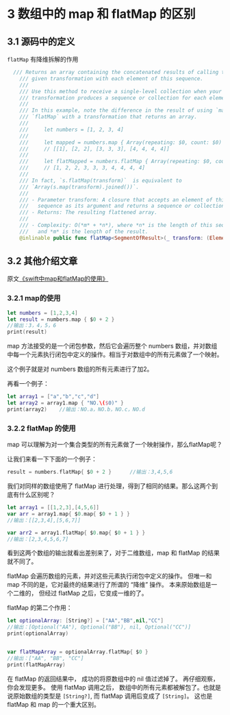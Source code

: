 # 3 数组中的 map 和 flatMap 的区别


## 3.1 源码中的定义

`flatMap` 有降维拆解的作用

```swift
  /// Returns an array containing the concatenated results of calling the
    /// given transformation with each element of this sequence.
    ///
    /// Use this method to receive a single-level collection when your
    /// transformation produces a sequence or collection for each element.
    ///
    /// In this example, note the difference in the result of using `map` and
    /// `flatMap` with a transformation that returns an array.
    ///
    ///     let numbers = [1, 2, 3, 4]
    ///
    ///     let mapped = numbers.map { Array(repeating: $0, count: $0) }
    ///     // [[1], [2, 2], [3, 3, 3], [4, 4, 4, 4]]
    ///
    ///     let flatMapped = numbers.flatMap { Array(repeating: $0, count: $0) }
    ///     // [1, 2, 2, 3, 3, 3, 4, 4, 4, 4]
    ///
    /// In fact, `s.flatMap(transform)`  is equivalent to
    /// `Array(s.map(transform).joined())`.
    ///
    /// - Parameter transform: A closure that accepts an element of this
    ///   sequence as its argument and returns a sequence or collection.
    /// - Returns: The resulting flattened array.
    ///
    /// - Complexity: O(*m* + *n*), where *n* is the length of this sequence
    ///   and *m* is the length of the result.
    @inlinable public func flatMap<SegmentOfResult>(_ transform: (Element) throws -> SegmentOfResult) rethrows -> [SegmentOfResult.Element] where SegmentOfResult : Sequence
```

## 3.2 其他介绍文章

原文[《swift中map和flatMap的使用》](https://www.jianshu.com/p/e2dd04fafa70)

### 3.2.1 map的使用

```swift
let numbers = [1,2,3,4]
let result = numbers.map { $0 + 2 }
//输出：3，4，5，6
print(result)    
```

map 方法接受的是一个闭包参数，然后它会遍历整个 numbers 数组，并对数组中每一个元素执行闭包中定义的操作。相当于对数组中的所有元素做了一个映射。

这个例子就是对 numbers 数组的所有元素进行了加2。

再看一个例子：

```swift
let array1 = ["a","b","c","d"]
let array2 = array1.map { "NO.\($0)" }
print(array2)    //输出：NO.a，NO.b，NO.c，NO.d
```

### 3.2.2 flatMap 的使用

map 可以理解为对一个集合类型的所有元素做了一个映射操作，那么flatMap呢？

让我们来看一下下面的一个例子：

```swift
result = numbers.flatMap{ $0 + 2 }      //输出：3,4,5,6
```

我们对同样的数组使用了 flatMap 进行处理，得到了相同的结果。那么这两个到底有什么区别呢？

```swift
let array1 = [[1,2,3],[4,5,6]]
var arr = array1.map{ $0.map{ $0 + 1 } }
//输出：[[2,3,4],[5,6,7]]

var arr2 = array1.flatMap{ $0.map{ $0 + 1 } }
//输出：[2,3,4,5,6,7]
```

看到这两个数组的输出就看出差别来了，对于二维数组，map 和 flatMap 的结果就不同了。

flatMap 会遍历数组的元素，并对这些元素执行闭包中定义的操作。 但唯一和 map 不同的是，它对最终的结果进行了所谓的 “降维” 操作。 本来原始数组是一个二维的， 但经过 flatMap 之后，它变成一维的了。

flatMap 的第二个作用：

```swift
let optionalArray: [String?] = ["AA","BB",nil,"CC"]
//输出：[Optional("AA"), Optional("BB"), nil, Optional("CC")]
print(optionalArray)   


var flatMapArray = optionalArray.flatMap{ $0 }
//输出：["AA", "BB", "CC"]
print(flatMapArray)
```

在 flatMap 的返回结果中， 成功的将原数组中的 nil 值过滤掉了。 再仔细观察，你会发现更多。 使用 flatMap 调用之后， 数组中的所有元素都被解包了。也就是说原始数组的类型是 `[String?]`, 而 flatMap 调用后变成了 `[String]`。 这也是 flatMap 和 map 的一个重大区别。
